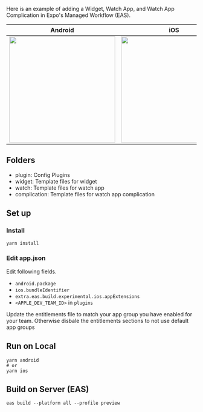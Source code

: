 
Here is an example of adding a Widget, Watch App, and Watch App Complication in Expo's Managed Workflow (EAS).


| Android | iOS |
|:-----------:|:------------:|
|<img width="280" src="./images/homescreen-android.png" />|<img width="280" src="./images/homescreen-ios.png" />|



## Folders

- plugin: Config Plugins
- widget: Template files for widget
- watch: Template files for watch app
- complication: Template files for watch app complication


## Set up

### Install

`yarn install`


### Edit app.json

Edit following fields.

- `android.package`
- `ios.bundleIdentifier`
- `extra.eas.build.experimental.ios.appExtensions`
- `<APPLE_DEV_TEAM_ID>` in `plugins`

Update the entitlements file to match your app group you have enabled for your team. Otherwise disbale the entitlements 
sections to not use default app groups

## Run on Local

```
yarn android
# or
yarn ios
```

## Build on Server (EAS)

```
eas build --platform all --profile preview
```




